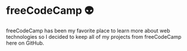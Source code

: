 # freeCodeCamp 👽

freeCodeCamp has been my favorite place to learn more about web technologies so I decided to keep all of my projects from freeCodeCamp here on GitHub. 
